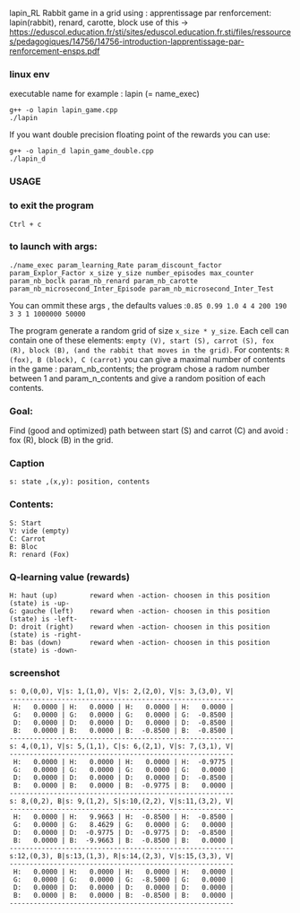  lapin_RL
 Rabbit game in a grid using : apprentissage par renforcement: lapin(rabbit), renard, carotte, block
 use of this -> https://eduscol.education.fr/sti/sites/eduscol.education.fr.sti/files/ressources/pedagogiques/14756/14756-introduction-lapprentissage-par-renforcement-ensps.pdf

### linux env

 executable name for example : lapin (= name_exec) 
```
g++ -o lapin lapin_game.cpp
./lapin 
```
If you want double precision floating point of the rewards you can use:
```
g++ -o lapin_d lapin_game_double.cpp
./lapin_d
```
### USAGE

### to exit the program
```
Ctrl + c 
```
### to launch with args: 

``
./name_exec param_learning_Rate param_discount_factor param_Explor_Factor x_size y_size number_episodes max_counter param_nb_boclk param_nb_renard param_nb_carotte param_nb_microsecond_Inter_Episode param_nb_microsecond_Inter_Test
``

You can ommit these args , the defaults values :`` 0.85 0.99 1.0 4 4 200 190 3 3 1 1000000 50000 ``

The program generate a random grid of size ``x_size * y_size``.
Each cell can contain one of these elements: ``empty (V), start (S), carrot (S), fox (R), block (B), (and the rabbit that moves in the grid)``.
For contents: ``R (fox), B (block), C (carrot)`` you can give a maximal number of contents in the game : param_nb_contents; the program chose a radom number between 1 and param_n_contents and give a random position of each contents.

### Goal: 
Find  (good and optimized) path between start (S) and carrot (C) and avoid : fox (R), block (B) in the grid.

### Caption
```
s: state ,(x,y): position, contents
```
### Contents:
```
S: Start
V: vide (empty)
C: Carrot
B: Bloc
R: renard (Fox)
```
### Q-learning value (rewards)
```
H: haut (up)        reward when -action- choosen in this position (state) is -up-   
G: gauche (left)    reward when -action- choosen in this position (state) is -left-
D: droit (right)    reward when -action- choosen in this position (state) is -right-
B: bas (down)       reward when -action- choosen in this position (state) is -down-
```
### screenshot
```
s: 0,(0,0), V|s: 1,(1,0), V|s: 2,(2,0), V|s: 3,(3,0), V|          
--------------------------------------------------------          
 H:   0.0000 | H:   0.0000 | H:   0.0000 | H:   0.0000 |          
 G:   0.0000 | G:   0.0000 | G:   0.0000 | G:  -0.8500 |          
 D:   0.0000 | D:   0.0000 | D:   0.0000 | D:  -0.8500 |          
 B:   0.0000 | B:   0.0000 | B:  -0.8500 | B:  -0.8500 |          
--------------------------------------------------------          
s: 4,(0,1), V|s: 5,(1,1), C|s: 6,(2,1), V|s: 7,(3,1), V|          
--------------------------------------------------------          
 H:   0.0000 | H:   0.0000 | H:   0.0000 | H:  -0.9775 |          
 G:   0.0000 | G:   0.0000 | G:   0.0000 | G:   0.0000 |          
 D:   0.0000 | D:   0.0000 | D:   0.0000 | D:  -0.8500 |          
 B:   0.0000 | B:   0.0000 | B:  -0.9775 | B:   0.0000 |          
--------------------------------------------------------          
s: 8,(0,2), B|s: 9,(1,2), S|s:10,(2,2), V|s:11,(3,2), V|          
--------------------------------------------------------          
 H:   0.0000 | H:   9.9663 | H:  -0.8500 | H:  -0.8500 |          
 G:   0.0000 | G:   8.4629 | G:   0.0000 | G:   0.0000 |          
 D:   0.0000 | D:  -0.9775 | D:  -0.9775 | D:  -0.8500 |          
 B:   0.0000 | B:  -9.9663 | B:  -0.8500 | B:   0.0000 |          
--------------------------------------------------------          
s:12,(0,3), B|s:13,(1,3), R|s:14,(2,3), V|s:15,(3,3), V|          
--------------------------------------------------------          
 H:   0.0000 | H:   0.0000 | H:   0.0000 | H:   0.0000 |          
 G:   0.0000 | G:   0.0000 | G:  -8.5000 | G:   0.0000 |          
 D:   0.0000 | D:   0.0000 | D:   0.0000 | D:   0.0000 |          
 B:   0.0000 | B:   0.0000 | B:  -0.8500 | B:   0.0000 |          
-------------------------------------------------------- 
```
